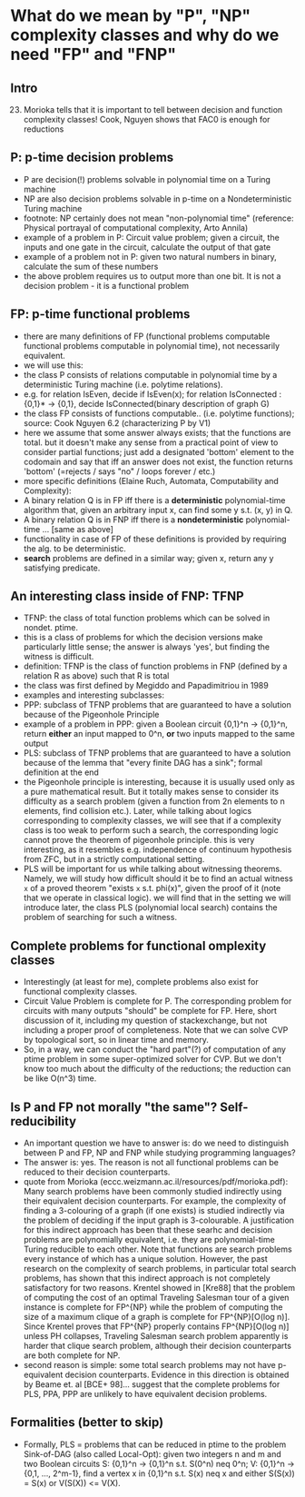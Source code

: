# What do we mean by "P", "NP" complexity classes and why do we need "FP" and "FNP"
## Intro
23. Morioka tells that it is important to tell between decision and function complexity classes!
Cook, Nguyen shows that FAC0 is enough for reductions

## P: p-time decision problems
- P are decision(!) problems solvable in polynomial time on a Turing machine
- NP are also decision problems solvable in p-time on a Nondeterministic Turing machine
- footnote: NP certainly does not mean "non-polynomial time" (reference: Physical portrayal of computational complexity, Arto Annila)
- example of a problem in P: Circuit value problem; given a circuit, the inputs and one gate in the circuit, calculate the output of that gate
- example of a problem not in P: given two natural numbers in binary, calculate the sum of these numbers
- the above problem requires us to output more than one bit. It is not a decision problem - it is a functional problem

## FP: p-time functional problems
- there are many definitions of FP (functional problems computable functional problems computable in polynomial time), not necessarily equivalent.
- we will use this:
- the class P consists of relations computable in polynomial time by a deterministic Turing machine (i.e. polytime relations).
- e.g. for relation IsEven, decide if IsEven(x); for relation IsConnected : {0,1}* -> {0,1}, decide IsConnected(binary description of graph G)
- the class FP consists of functions computable.. (i.e. polytime functions); source: Cook Nguyen 6.2 (characterizing P by V1)
- here we assume that some answer always exists; that the functions are total. but it doesn't make any sense from a practical
  point of view to consider partial functions; just add a designated 'bottom' element to the codomain and say that
  iff an answer does not exist, the function returns 'bottom' (=rejects / says "no" / loops forever / etc.)
- more specific definitions (Elaine Ruch, Automata, Computability and Complexity):
- A binary relation Q is in FP iff
  there is a **deterministic** polynomial-time algorithm that, given an arbitrary input x, can find some y s.t. (x, y) in Q.
- A binary relation Q is in FNP iff there is a **nondeterministic** polynomial-time ... [same as above]
- functionality in case of FP of these definitions is provided by requiring the alg. to be deterministic.
- **search** problems are defined in a similar way; given x, return any y satisfying predicate.

## An interesting class inside of FNP: TFNP
- TFNP: the class of total function problems which can be solved in nondet. ptime.
- this is a class of problems for which the decision versions make particularly little sense;
  the answer is always 'yes', but finding the witness is difficult.
- definition: TFNP is the class of function problems in FNP (defined by a relation R as above) such that R is total
- the class was first defined by Megiddo and Papadimitriou in 1989
- examples and interesting subclasses:
- PPP: subclass of TFNP problems that are guaranteed to have a solution because of the Pigeonhole Principle
- example of a problem in PPP: given a Boolean circuit {0,1}^n -> {0,1}^n, return **either** an input mapped to 0^n, **or**
  two inputs mapped to the same output
- PLS: subclass of TFNP problems that are guaranteed to have a solution because of the lemma that "every finite DAG has a sink"; formal definition at the end
- the Pigeonhole principle is interesting, because it is usually used only as a pure mathematical result. But it totally makes sense
  to consider its difficulty as a search problem (given a function from 2n elements to n elements, find collision etc.). Later,
  while talking about logics corresponding to complexity classes, we will see that if a complexity class is too weak to
  perform such a search, the corresponding logic cannot prove the theorem of pigeonhole principle. this is very interesting, as it resembles
  e.g. independence of continuum hypothesis from ZFC, but in a strictly computational setting.
- PLS will be important for us while talking about witnessing theorems. Namely, we will study how difficult should it be to
  find an actual witness `x` of a proved theorem "exists `x` s.t. phi(x)", given the proof of it (note that we operate in classical logic).
  we will find that in the setting we will introduce later, the class PLS (polynomial local search) contains the problem of searching for such a witness.

## Complete problems for functional omplexity classes
- Interestingly (at least for me), complete problems also exist for functional complexity classes.
- Circuit Value Problem is complete for P. The corresponding problem for circuits with many outputs "should" be complete for FP.
  Here, short discussion of it, including my question of stackexchange, but not including a proper proof of completeness.
  Note that we can solve CVP by topological sort, so in linear time and memory.
- So, in a way, we can conduct the "hard part"(?) of computation of any ptime problem in some super-optimized solver for CVP.
  But we don't know too much about the difficulty of the reductions; the reduction can be like O(n^3) time.


## Is P and FP not morally "the same"? Self-reducibility
- An important question we have to answer is: do we need to distinguish between P and FP, NP and FNP while studying programming languages?
- The answer is: yes. The reason is not all functional problems can be reduced to their decision counterparts.
- quote from Morioka (eccc.weizmann.ac.il/resources/pdf/morioka.pdf): Many search problems have been commonly studied indirectly using their equivalent decision counterparts. 
 For example, the complexity of finding a 3-colouring of a graph (if one exists) is studied indirectly via the problem of deciding if the input graph is 3-colourable.
  A justification for this indirect approach has been that these searhc and decision problems are polynomially equivalent, i.e. they are polynomial-time Turing reducible
  to each other. Note that functions are search problems every instance of which has a unique solution.
 However, the past research on the complexity of search problems, in particular total search problems, has shown that this indirect approach is not completely satisfactory for two reasons.
  Krentel showed in [Kre88] that the problem of computing the cost of an optimal Traveling Salesman tour of a given instance is complete for FP^{NP} while the problem of
  computing the size of a maximum clique of a graph is complete for FP^{NP}[O(log n)]. Since Krentel proves that FP^{NP} properly contains FP^{NP}[O(log n)] unless PH collapses,
 Traveling Salesman search problem apparently is harder that clique search problem, although their decision counterparts are both complete for NP.
- second reason is simple: some total search problems may not have p-equivalent decision counterparts. Evidence in this direction is obtained by Beame et. al [BCE+ 98]...
 suggest that the complete problems for PLS, PPA, PPP are unlikely to have equivalent decision problems.


## Formalities (better to skip)
- Formally, PLS = problems that can be reduced in ptime to the problem Sink-of-DAG (also called Local-Opt): given two integers n and m and two Boolean circuits
  S: {0,1}^n -> {0,1}^n s.t. S(0^n) neq 0^n; V: {0,1}^n -> {0,1, ..., 2^m-1}, find a vertex x in {0,1}^n s.t. S(x) neq x and either
  S(S(x)) = S(x) or V(S(X)) <= V(X).
